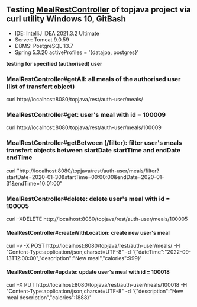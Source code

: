 ## Testing [MealRestController](src/main/java/ru/javawebinar/topjava/web/meal/MealRestController.java)  of topjava project via curl utility Windows 10, GitBash
- IDE: IntelliJ IDEA 2021.3.2 Ultimate
- Server: Tomcat 9.0.59
- DBMS: PostgreSQL 13.7
- Spring 5.3.20 activeProfiles = '{datajpa, postgres}'

**testing for specified (authorised) user**

### MealRestController#getAll: all meals of the authorised user (list of transfert object)
curl http://localhost:8080/topjava/rest/auth-user/meals/

### MealRestController#get: user's meal with id = 100009
curl http://localhost:8080/topjava/rest/auth-user/meals/100009

### MealRestController#getBetween (/filter): filter user's meals transfert objects between startDate startTime and endDate endTime
curl "http://localhost:8080/topjava/rest/auth-user/meals/filter?startDate=2020-01-30&startTime=00:00:00&endDate=2020-01-31&endTime=10:01:00"

### MealRestController#delete: delete user's meal with id = 100005
curl -XDELETE http://localhost:8080/topjava/rest/auth-user/meals/100005

#### MealRestController#createWithLocation: create new user's meal
curl -v -X POST http://localhost:8080/topjava/rest/auth-user/meals/ -H "Content-Type:application/json;charset=UTF-8" -d '{"dateTime":"2022-09-13T12:00:00","description":"New meal","calories":999}'

#### MealRestController#update: update user's meal with id = 100018
curl -X PUT http://localhost:8080/topjava/rest/auth-user/meals/100018 -H "Content-Type:application/json;charset=UTF-8" -d '{"description":"New meal description","calories":1888}'